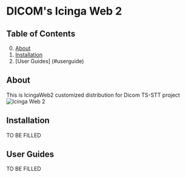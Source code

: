 # DICOM's Icinga Web 2

## Table of Contents

0. [About](#about)
1. [Installation](#installation)
2. [User Guides] (#userguide)
## About

This is IcingaWeb2 customized distribution for Dicom TS-STT project
![Icinga Web 2](https://www.icinga.org/wp-content/uploads/2014/06/service_detail.png "Icinga Web 2")

## Installation

TO BE FILLED

## User Guides

TO BE FILLED
